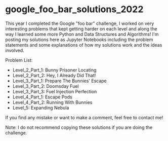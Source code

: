 # google_foo_bar_solutions_2022

This year I completed the Google "foo bar" challenge, I worked on very interesting problems that kept getting harder on each level and along the way I learned some more Python and Data Structures and Algorithms! I'm posting my solutions here as Jupyter Notebooks including the problem statements and some explanations of how my solutions work and the ideas involved. 

Problem List:
- Level_2_Part_1: Bunny Prisoner Locating
- Level_2_Part_2: Hey, I Already Did That!
- Level_3_Part_1: Prepare The Bunnies' Escape
- Level_3_Part_2: Doomsday Fuel
- Level_3_Part_3: Fuel Injection Perfection
- Level_4_Part_1: Escape Pods
- Level_4_Part_2: Running With Bunnies
- Level_5: Expanding Nebula

If you find any mistake or want to make a comment, feel free to contact me!

Note: I do not recommend copying these solutions if you are doing the challenge.
